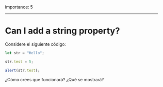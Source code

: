importance: 5

---

# Can I add a string property?


Considere el siguiente código:

```js
let str = "Hello";

str.test = 5;

alert(str.test);

```

¿Cómo crees que funcionará? ¿Qué se mostrará?
